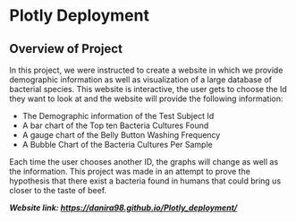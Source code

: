 # Plotly Deployment

## Overview of Project

In this project, we were instructed to create a website in which we provide demographic information as well as visualization of a large database of bacterial species. This website is interactive, the user gets to choose the Id they want to look at and the website will provide the following information:

 - The Demographic information of the Test Subject Id
 - A bar chart of the Top ten Bacteria Cultures Found
 - A gauge chart of the Belly Button Washing Frequency 
 - A Bubble Chart of the Bacteria Cultures Per Sample

Each time the user chooses another ID, the graphs will change as well as the information. This project was made in an attempt to prove the hypothesis that there exist a  bacteria found in humans that could bring us closer to the taste of beef.

***Website link: https://danira98.github.io/Plotly_deployment/***

